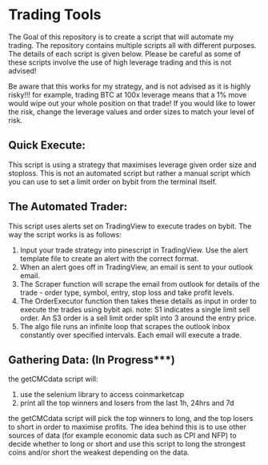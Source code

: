 # Trading Tools

The Goal of this repository is to create a script that will automate my trading. The repository contains multiple scripts all with different purposes. The details of each script is given below. Please be careful as some of these scripts involve the use of high leverage trading and this is not advised!

Be aware that this works for my strategy, and is not advised as it is highly risky!!!
for example, trading BTC at 100x leverage means that a 1% move would wipe out your whole position on that trade!
If you would like to lower the risk, change the leverage values and order sizes to match your level of risk.

Quick Execute:
--------------------
This script is using a strategy that maximises leverage given order size and stoploss.
This is not an automated script but rather a manual script which you can use to set a limit order on bybit from the terminal itself.

The Automated Trader:
---------------------
This script uses alerts set on TradingView to execute trades on bybit.
The way the script works is as follows:
  1. Input your trade strategy into pinescript in TradingView. Use the alert template file to create an alert with the correct format.
  2. When an alert goes off in TradingView, an email is sent to your outlook email. 
  3. The Scraper function will scrape the email from outlook for details of the trade - order type, symbol, entry, stop loss and take profit levels.
  4. The OrderExecutor function then takes these details as input in order to execute the trades using bybit api. 
  note: S1 indicates a single limit sell order. An S3 order is a sell limit order split into 3 around the entry price. 
  5. The algo file runs an infinite loop that scrapes the outlook inbox constantly over specified intervals. Each email will execute a trade.

Gathering Data: (In Progress***)
--------------------- 
the getCMCdata script will:
  1. use the selenium library to access coinmarketcap
  2. print all the top winners and losers from the last 1h, 24hrs and 7d
 
the getCMCdata script will pick the top winners to long, and the top losers to short in order to maximise profits.
The idea behind this is to use other sources of data (for example economic data such as CPI and NFP) to decide whether to long or short and use this script to long the strongest coins and/or short the weakest depending on the data. 
